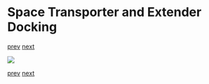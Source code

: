 # Space Transporter and Extender Docking

[prev](07.9-drone-transporters-arriving.md) [next](09-extender-opening.md)

![](08-extender-docking.png)

[prev](07.9-drone-transporters-arriving.md) [next](09-extender-opening.md)
